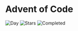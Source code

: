# Advent of Code

![Day](https://img.shields.io/badge/day%20📅-21-blue) ![Stars](https://img.shields.io/badge/stars%20⭐-20-yellow) ![Completed](https://img.shields.io/badge/days%20completed-8-red)